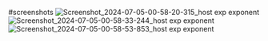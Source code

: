#screenshots
![Screenshot_2024-07-05-00-58-20-315_host exp exponent](https://github.com/Saswat2002/mob_app/assets/168168754/9bd613a8-1e46-436b-9420-85150f03a372)
![Screenshot_2024-07-05-00-58-33-244_host exp exponent](https://github.com/Saswat2002/mob_app/assets/168168754/c70a53a9-7c7b-45b9-920c-39d92a75187d)
![Screenshot_2024-07-05-00-58-53-853_host exp exponent](https://github.com/Saswat2002/mob_app/assets/168168754/4a0ced21-2e38-44d5-8d23-cd9e9946b01a)
